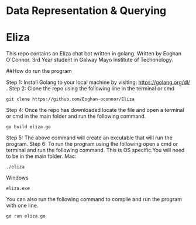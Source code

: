# Data Representation & Querying
# Eliza

This repo contains an Eliza chat bot written in golang. 
Written by Eoghan O'Connor.
3rd Year student in Galway Mayo Institute of Techonology.


##How do run the program

Step 1: Install Golang to your local machine by visiting: https://golang.org/dl/ . 
Step 2: Clone the repo using the following line in the terminal or cmd   
```
git clone https://github.com/Eoghan-oconnor/Eliza
```
Step 4: Once the repo has downloaded locate the file and open a terminal or cmd in the main folder and run the following command.
```
go build eliza.go
```
Step 5: The above command will create an excutable that will run the program.
Step 6: To run the program using the following open a cmd or terminal and run the following command. This is OS specific.You will need to be in the main folder.
Mac:
```
./eliza
```
Windows
```
eliza.exe
```
You can also run the following command to compile and run the program with one line.
```
go run eliza.go
```


 